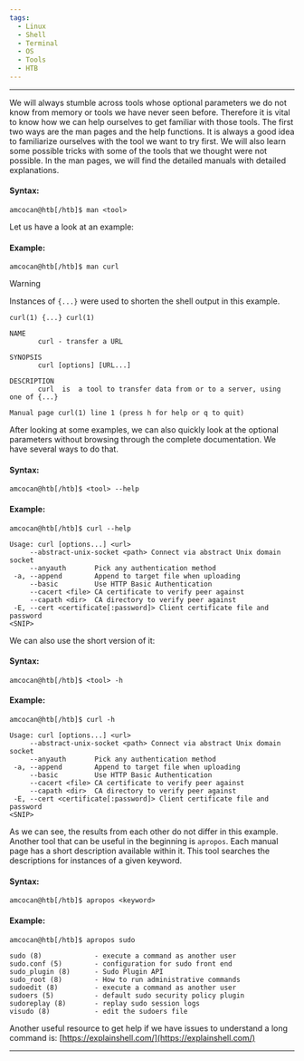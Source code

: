 ```yaml
---
tags:
  - Linux
  - Shell
  - Terminal
  - OS
  - Tools
  - HTB
---
```

___
We will always stumble across tools whose optional parameters we do not know from memory or tools we have never seen before. Therefore it is vital to know how we can help ourselves to get familiar with those tools. The first two ways are the man pages and the help functions. It is always a good idea to familiarize ourselves with the tool we want to try first. We will also learn some possible tricks with some of the tools that we thought were not possible. In the man pages, we will find the detailed manuals with detailed explanations.
#### Syntax:

```shell-session
amcocan@htb[/htb]$ man <tool>
```

Let us have a look at an example:
#### Example:

```shell-session
amcocan@htb[/htb]$ man curl
```

>[!warning]
>Instances of `{...}` were used to shorten the shell output in this example.

```shell-session
curl(1) {...} curl(1)

NAME
       curl - transfer a URL

SYNOPSIS
       curl [options] [URL...]

DESCRIPTION
       curl  is  a tool to transfer data from or to a server, using one of {...}

Manual page curl(1) line 1 (press h for help or q to quit)

```

After looking at some examples, we can also quickly look at the optional parameters without browsing through the complete documentation. We have several ways to do that.
#### Syntax:

```shell-session
amcocan@htb[/htb]$ <tool> --help
```
#### Example:

```shell-session
amcocan@htb[/htb]$ curl --help

Usage: curl [options...] <url>
     --abstract-unix-socket <path> Connect via abstract Unix domain socket
     --anyauth       Pick any authentication method
 -a, --append        Append to target file when uploading
     --basic         Use HTTP Basic Authentication
     --cacert <file> CA certificate to verify peer against
     --capath <dir>  CA directory to verify peer against
 -E, --cert <certificate[:password]> Client certificate file and password
<SNIP>
```

We can also use the short version of it:
#### Syntax:

```shell-session
amcocan@htb[/htb]$ <tool> -h
```
#### Example:

```shell-session
amcocan@htb[/htb]$ curl -h

Usage: curl [options...] <url>
     --abstract-unix-socket <path> Connect via abstract Unix domain socket
     --anyauth       Pick any authentication method
 -a, --append        Append to target file when uploading
     --basic         Use HTTP Basic Authentication
     --cacert <file> CA certificate to verify peer against
     --capath <dir>  CA directory to verify peer against
 -E, --cert <certificate[:password]> Client certificate file and password
<SNIP>
```

As we can see, the results from each other do not differ in this example. Another tool that can be useful in the beginning is `apropos`. Each manual page has a short description available within it. This tool searches the descriptions for instances of a given keyword.
#### Syntax:

```shell-session
amcocan@htb[/htb]$ apropos <keyword>
```
#### Example:

```shell-session
amcocan@htb[/htb]$ apropos sudo

sudo (8)             - execute a command as another user
sudo.conf (5)        - configuration for sudo front end
sudo_plugin (8)      - Sudo Plugin API
sudo_root (8)        - How to run administrative commands
sudoedit (8)         - execute a command as another user
sudoers (5)          - default sudo security policy plugin
sudoreplay (8)       - replay sudo session logs
visudo (8)           - edit the sudoers file
```

Another useful resource to get help if we have issues to understand a long command is: [https://explainshell.com/](https://explainshell.com/)
___